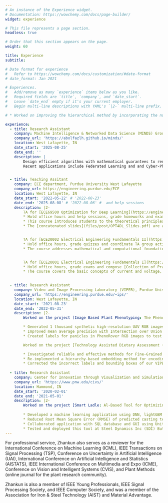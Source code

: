 ```yaml
---
# An instance of the Experience widget.
# Documentation: https://wowchemy.com/docs/page-builder/
widget: experience

# This file represents a page section.
headless: true

# Order that this section appears on the page.
weight: 60

title: Experience
subtitle:

# Date format for experience
#   Refer to https://wowchemy.com/docs/customization/#date-format
# date_format: Jan 2021

# Experiences.
#   Add/remove as many `experience` items below as you like.
#   Required fields are `title`, `company`, and `date_start`.
#   Leave `date_end` empty if it's your current employer.
#   Begin multi-line descriptions with YAML's `|2-` multi-line prefix.

# * Worked on improving the hierarchical method by incorporating the nutrient and visual information of food

experience:
  - title: Research Assistant
    company: Machine Intelligence & Networked Data Science (MINDS) Group, Purdue University West Lafayette
    company_url: 'https://abolfazlh.github.io/minds/'
    location: West Lafayette, IN
    date_start: '2025-08-25'
    date_end: ''
    description: |
        Design efficient algorithms with mathematical guarantees to render practical deployment of learning-based systems possible under a variety of considerations such as limited resources, robustness, and adversarial behaviors. 
        Recent applications include Federated Learning and and Cyber-Physical Systems, see [Mission of the project](https://sites.google.com/view/nsf-ccpls/home) for more information.


  - title: Teaching Assitant
    company: ECE department, Purdue University West Lafayette
    company_url: https://engineering.purdue.edu/ECE
    location: West Lafayette, IN
    date_start: '2022-05-22' # '2022-08-23'
    date_end: '2025-08-08' # '2022-08-06' #  and help sessions
    description: |2-
        TA for [ECE69500 Optimization for Deep Learning](https://engineering.purdue.edu/ECE/Academics/Undergraduates/UGO/CourseInfo/courseInfo?courseid=818) (Fall 2022)
        * Hold office hours and help sessions, grade homeworks and exams
        * This course introduces students to the theoretical principles behind stochastic, gradient-based algorithms for DL as well as practical considerations such as adaptivity, generalization, distributed learning, and non-convex loss surfaces typically present in modern DL problems
        * The [concatenated slides](files/post/OPT4DL_Slides.pdf) are available or download and public use under [CC BY-NC-SA license](https://creativecommons.org/licenses/by-nc-sa/4.0/legalcode)


        TA for [ECE20002 Electrical Engineering Fundamentals II](https://engineering.purdue.edu/ECE/Academics/Undergraduates/UGO/CourseInfo/courseInfo?courseid=725) (Fall 2023, 2024; Spring 2023,2024,2025; Summer 2023,2024,2025)
        * Hold office hours, grade quizzes and coordinate TA group activities
        * The course addresses mathematical and computational foundations of circuit analysis (differential equations, Laplace Transform techniques) with a focus on application to linear circuits having variable behavior as a function of frequency, with emphasis on filtering


        TA for [ECE20001 Electrical Engineering Fundamentals I](https://engineering.purdue.edu/ECE/Academics/Undergraduates/UGO/CourseInfo/courseInfo/UGO?courseid=716) (Summer 2022)
        * Hold office hours, grade exams and compose [Collection of Practice Problems](files/post/ECE_20001_Collection_of_Practice_Problems.pdf) of homeworks
        * The course covers the basic concepts of current and voltage, devices, theorems, and applications of direct-current (DC), 1st order, alternating-current (AC) and basic electronic components including diodes and transistors

    
  - title: Research Assistant
    company: Video and Image Processing Laboratory (VIPER), Purdue University West Lafayette
    company_url: 'https://engineering.purdue.edu/~ips/'
    location: West Lafayette, IN
    date_start: '2021-08-23'
    date_end: '2022-05-31'
    description: |2-
        Worked on the project [Image Based Plant Phenotyping: The PhenoSorg Project](https://engineering.purdue.edu/~sorghum/)

        * Generated 1 thousand synthetic high-resolution UAV RGB images with panicle labels by using image-to-image translation GANs with a ground truth dataset of 400 real UAV RGB images
        * Improved mean average precision with Intersection over Union from 0.5 to 0.95 (mAP[.5, .95]) for panicle detection task from 72\% to 79\%, and reduced Mean Absolute Percent Error (MAPE) for panicle counting task from 11.6\% to 7.2\%
        * Created labels for panicles in PhenoRover RGB images to test our approach on PhenoRover data

        Worked on the project [Technology Assisted Dietary Assessment (TADA)](http://tadaproject.org/)

        * Investigated reliable and effective methods for Fine-Grained Visual Classification (FGVC)
        * Re-implemented a hierarchy-based embedding method for encoding of categories to decrease average hierarchical distance at top 1 by 3\%, and that at top 5 by 10\% on our [VIPER-FoodNet](https://lorenz.ecn.purdue.edu/~vfn/) dataset with 82 food categories, 15 thousand images
        * Corrected the incorrect labels and bounding boxes of our VIPER-FoodNet dataset
  
  - title: Research Assistant
    company: Center for Innovation through Visualization and Simulation (CIVS), Purdue University Northwest
    company_url: 'https://www.pnw.edu/civs/'
    location: Hammond, IN
    date_start: '2020-02-01'
    date_end: '2021-05-01'
    description: |2-
        Worked on the project [Smart Ladle: Al-Based Tool for Optimizing Casting Temperature](https://www.pnw.edu/civs/2021/05/18/civs-presented-smart-ladle-at-aist-digital-transformation-forum-2021/)
  
        * Developed a machine learning application using DNN, lightGBM to provide steel casting temperature predictions
        * Reduced Root Mean Square Error (RMSE) of predicted casting temperature to 3 degrees Fahrenheit
        * Collaborated application with SQL database and GUI using Unity (C\#) to display predictions and parameters
        * Tested and deployed this tool at Steel Dynamics Inc (SDI) Butler Division, awarded [AIST 2022 Hunt-Kelly Outstanding Paper Award -- third place (AIME)](https://www.pnw.edu/civs/2022/03/17/smart-ladle-won-aist-hunt-kelly-outstanding-paper-award/) and [AIST 2021 Digitalization Applications Technology Best Paper Award](https://www.pnw.edu/civs/2020/12/01/civs-paper-selected-for-2021-aistech-best-paper-award/)
---
```

For professional service, Zhankun also serves as a reviewer for the International Conference on Machine Learning (ICML), 
IEEE Transactions on Signal Processing (TSP), Conference on Uncertainty in Artificial Intelligence (UAI), International Conference on Artificial Intelligence and Statistics (AISTATS), IEEE International Conference on Multimedia and Expo (ICME), Conference on Vision and Intelligent Systems (CVIS), and Plant Methods (online journal for the plant research community).
 
Zhankun is also a member of IEEE Young Professionals, IEEE Signal Processing Society, and IEEE Computer Society, and was a member of the Association for Iron & Steel Technology (AIST) and Material Advantage.